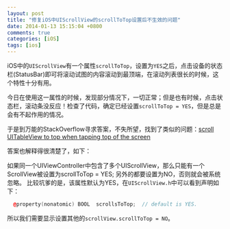 ```yaml
---
layout: post
title: "修复iOS中UIScrollView的scrollToTop设置后不生效的问题"
date: 2014-01-13 15:15:04 +0800
comments: true
categories: [iOS]
tags: [ios]
---
```


iOS中的`UIScrollView`有一个属性`scrollToTop`，设置为`YES`之后，点击设备的状态栏(StatusBar)即可将滚动试图的内容滚动到最顶端，在滚动列表很长的时候，这个特性十分有用。

今日在使用这一属性的时候，发现部分情况下，一切正常；但是也有时候，点击状态栏，滚动条没反应！检查了代码，确定已经设置`scrollToTop = YES`，但是总是会有不起作用的情况。

于是到万能的StackOverflow寻求答案，不失所望，找到了类似的问题：[scroll UITableView to top when tapping top of the screen](http://stackoverflow.com/questions/8951357/scroll-uitableview-to-top-when-tapping-top-of-the-screen)

答案也解释得很清楚了，如下：
<!--more-->

如果同一个UIViewController中包含了多个UIScrollView，那么只能有一个ScrollView被设置为scrollToTop = YES; 另外的都要设置为NO，否则就会被系统忽略。
比较坑爹的是，该属性默认为YES，在`UIScrollView.h`中可以看到声明如下：

``` cpp
  @property(nonatomic) BOOL  scrollsToTop;  // default is YES.
```

所以我们需要显示设置其他的`scrollView.scrollToTop = NO`。  

